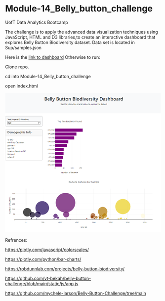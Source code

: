# Module-14_Belly_button_challenge
UofT Data Analytics Bootcamp

The challenge is to apply the advanced data visualization techniques using JavaScript, HTML and D3 libraries,to create an interactive dashboard that explores Belly Button Biodiversity dataset. Data set is located in Sup/samples.json 

Here is the [link to dashboard](https://github.com/prez212/Module-14_Belly_button_challenge/blob/main/index.html)
Otherwise to run: 

Clone repo.

cd into Module-14_Belly_button_challenge

open index.html

![image](https://github.com/prez212/Module-14_Belly_button_challenge/blob/main/Sup/DashboardSnippet.PNG)

Refrences:

https://plotly.com/javascript/colorscales/

https://plotly.com/python/bar-charts/

https://robdunnlab.com/projects/belly-button-biodiversity/

https://github.com/vt-bekah/belly-button-challenge/blob/main/static/js/app.js

https://github.com/mychele-larson/Belly-Button-Challenge/tree/main
